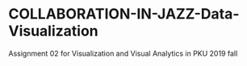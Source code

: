 # COLLABORATION-IN-JAZZ-Data-Visualization
Assignment 02 for Visualization and Visual Analytics in PKU 2019 fall
